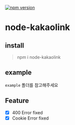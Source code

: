 [![npm version](https://badge.fury.io/js/node-kakaolink.svg)](https://www.npmjs.com/package/node-kakaolink)
# node-kakaolink
## install
> npm i node-kakaolink
## example
```example``` 폴더를 참고해주세요
## Feature
- [x] 400 Error fixed
- [x] Cookie Error fixed